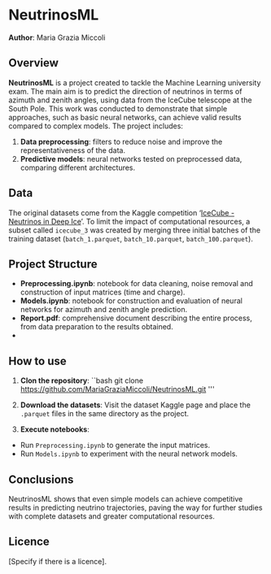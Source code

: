 # NeutrinosML 

**Author**: Maria Grazia Miccoli 
## Overview 
**NeutrinosML** is a project created to tackle the Machine Learning university exam. The main aim is to predict the direction of neutrinos in terms of azimuth and zenith angles, using data from the IceCube telescope at the South Pole. This work was conducted to demonstrate that simple approaches, such as basic neural networks, can achieve valid results compared to complex models. 
The project includes: 
1. **Data preprocessing**: filters to reduce noise and improve the representativeness of the data. 
2. **Predictive models**: neural networks tested on preprocessed data, comparing different architectures. 
## Data 
The original datasets come from the Kaggle competition ‘[IceCube - Neutrinos in Deep Ice](https://www.kaggle.com/competitions/icecube-neutrinos-in-deep-ice)’. To limit the impact of computational resources, a subset called `icecube_3` was created by merging three initial batches of the training dataset (`batch_1.parquet`, `batch_10.parquet`, `batch_100.parquet`). 

## Project Structure 
- **Preprocessing.ipynb**: notebook for data cleaning, noise removal and construction of input matrices (time and charge). 
- **Models.ipynb**: notebook for construction and evaluation of neural networks for azimuth and zenith angle prediction. 
- **Report.pdf**: comprehensive document describing the entire process, from data preparation to the results obtained.
- 
## How to use 
1. **Clon the repository**: 
``bash 
git clone https://github.com/MariaGraziaMiccoli/NeutrinosML.git '''

3. **Download the datasets**: 
Visit the dataset Kaggle page and place the `.parquet` files in the same directory as the project. 
4. **Execute notebooks**: 
- Run `Preprocessing.ipynb` to generate the input matrices. 
- Run `Models.ipynb` to experiment with the neural network models. 

## Conclusions 
NeutrinosML shows that even simple models can achieve competitive results in predicting neutrino trajectories, paving the way for further studies with complete datasets and greater computational resources. 

## Licence 
[Specify if there is a licence]. 

